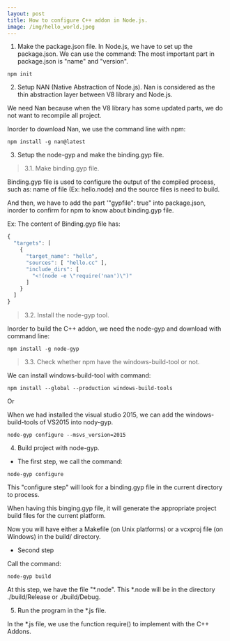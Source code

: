 ```yaml
---
layout: post
title: How to configure C++ addon in Node.js.
image: /img/hello_world.jpeg
---
```




1. Make the package.json file.
In Node.js, we have to set up the package.json. We can use the command: 
The most important part in package.json is "name" and "version".

```
npm init
```


2. Setup NAN (Native Abstraction of Node.js). 
Nan is considered as the thin abstraction layer between V8 library and Node.js. 

We need Nan because when the V8 library has some updated parts, we do not want to recompile all project. 

Inorder to download Nan, we use the command line with npm:

```
npm install -g nan@latest
```


3. Setup the node-gyp and make the binding.gyp file.

  > 3.1. Make binding.gyp file. 
  
  Binding.gyp file is used to configure the output of the compiled process, such as: name of file (Ex: hello.node) and the source files is need to build. 
  
  And then, we have to add the part '"gypfile": true" into package.json, inorder to confirm for npm to know about binding.gyp file.

  Ex: The content of Binding.gyp file has: 
  
  ```javascript
  {
    "targets": [
      {
        "target_name": "hello",
        "sources": [ "hello.cc" ],
        "include_dirs": [
          "<!(node -e \"require('nan')\")"
        ]
      }
    ]
  }
  ```

  > 3.2. Install the node-gyp tool. 

  Inorder to build the C++ addon, we need the node-gyp and download with command line: 

  ``` 
  npm install -g node-gyp
  ```
  
  > 3.3. Check whether npm have the windows-build-tool or not. 
  
  We can install windows-build-tool with command: 
  
  ```
  npm install --global --production windows-build-tools
  ```
  
  Or
  
  When we had installed the visual studio 2015, we can add the windows-build-tools of VS2015 into nody-gyp.
  
  ```
  node-gyp configure --msvs_version=2015
  ```


4. Build project with node-gyp. 

  - The first step, we call the command: 

  ```
  node-gyp configure
  ```
  
  This "configure step" will look for a binding.gyp file in the current directory to process. 
  
  When having this binging.gyp file, it will generate the appropriate project build files for the current platform. 
  
  Now you will have either a Makefile (on Unix platforms) or a vcxproj file (on Windows) in the build/ directory. 
 
  - Second step
  
  Call the command: 
  
  ``` 
  node-gyp build
  ```
  
  At this step, we have the file "\*.node". This \*.node will be in the directory ./build/Release or ./build/Debug. 
  
  
5. Run the program in the \*.js file. 
  
  In the \*.js file, we use the function require() to implement with the C++ Addons.

